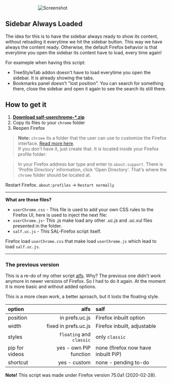 &nbsp;&nbsp;&nbsp;&nbsp;&nbsp;&nbsp;&nbsp;&nbsp;&nbsp;&nbsp;&nbsp;&nbsp;&nbsp;&nbsp;&nbsp;&nbsp;&nbsp;&nbsp;&nbsp;&nbsp;&nbsp;&nbsp;&nbsp;&nbsp;&nbsp;&nbsp;![Screenshot](https://i.imgur.com/F1StTk6.gif)

## Sidebar Always Loaded  
The idea for this is to have the sidebar always ready to show its content, without reloading it everytime we hit the sidebar button. This way we have always the content ready. Otherwise, the default Firefox behavior is that everytime you open the sidebar its content have to load, every time again!

For exameple when having this script: 
 * TreeStyleTab addon doesn't have to load everytime you open the sidebar. It is already showing the tabs.
 * Bookmarks panel doesn't "lost position". You can search for something there, close the sidebar and open it again to see the search its still there.

## How to get it
1. [**Download salf-userchrome-\*.zip**](https://github.com/thepante/SAL-Firefox/releases/latest)
2. Copy its files to your `chrome` folder
3. Reopen Firefox

> **Note:** `chrome` its a folder that the user can use to customize the Firefox interface. [Read more here](http://kb.mozillazine.org/index.php?title=UserChrome.css).  
If you don't have it, just create that. It is located inside your Firefox profile folder:

> In your Firefox address bar type and enter to `about:support`. There is 'Profile Directory' information, click 'Open Directory'. That's where the `chrome` folder should be located at.

Restart Firefox. `about:profiles` → `Restart normally`

----
**What are those files?**
 * `userChrome.css` - This file is used to add your own CSS rules to the Firefox UI, here is used to inject the next file:
 * `userChrome.js`- This .js make load any other .uc.js and .uc.xul files presented in the folder.
 * `salf.uc.js` - This SAL-Firefox script itself.
 
 Firefox load `userChrome.css` that make load `userChrome.js` which lead to load `salf.uc.js`.
 
----
### The previous version

This is a re-do of my other script [alfs](https://github.com/thepante/alfs-firefox).
Why? The previous one didn't work anymore in newer versions of Firefox. So I had to do it again. At the moment it is more basic and without added options.

This is a more clean work, a better aproach, but it losts the floating style.

| option              | alfs | salf                                                                                                                    |  
| :---             | ---:    | :---                                                                                                                    |  
| position         | in prefs.uc.js | Firefox inbuilt option                                                                                        |  
| width            | fixed in prefs.uc.js  | Firefox inbuilt, adjustable    
| styles           | `floating` and `classic` | only `classic`
| pip for videos | yes - own PiP function | none (firefox now have inbuilt PiP)
| shortcut       | yes - custom       | none - pending to-do

**Note!**
This script was made under Firefox version 75.0a1 (2020-02-28).
